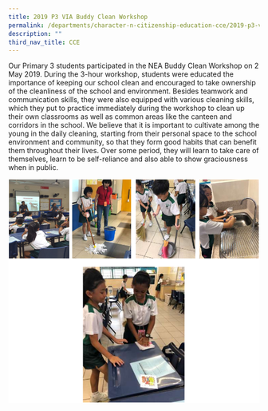 ```yaml
---
title: 2019 P3 VIA Buddy Clean Workshop
permalink: /departments/character-n-citizenship-education-cce/2019-p3-via-buddy-clean-workshop
description: ""
third_nav_title: CCE
---
```

Our Primary 3 students participated in the NEA Buddy Clean Workshop on 2 May 2019. During the 3-hour workshop, students were educated the importance of keeping our school clean and encouraged to take ownership of the cleanliness of the school and environment. Besides teamwork and communication skills, they were also equipped with various cleaning skills, which they put to practice immediately during the workshop to clean up their own classrooms as well as common areas like the canteen and corridors in the school. We believe that it is important to cultivate among the young in the daily cleaning, starting from their personal space to the school environment and community, so that they form good habits that can benefit them throughout their lives. Over some period, they will learn to take care of themselves, learn to be self-reliance and also able to show graciousness when in public.

![](/images/2019%20P3%20VIA.png)
